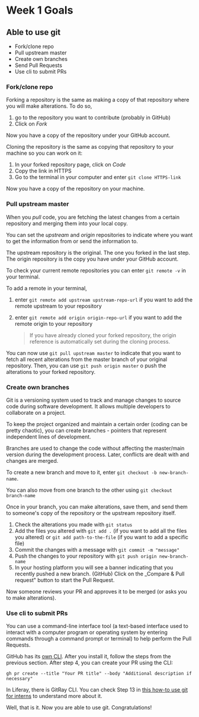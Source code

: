 # Week 1 Goals
  
## Able to use git
* Fork/clone repo
* Pull upstream master
* Create own branches
* Send Pull Requests
* Use cli to submit PRs

### Fork/clone repo
Forking a repository is the same as making a copy of that repository where you will make alterations. To do so,
1. go to the repository you want to contribute (probably in GitHub)
1.  Click on _Fork_

Now you have a copy of the repository under your GitHub account.

Cloning the repository is the same as copying that repository to your machine so you can work on it:

1. In your forked repository page, click on _Code_
1. Copy the link in HTTPS
2. Go to the terminal in your computer and enter `git clone HTTPS-link`

Now you have a copy of the repository on your machine.


### Pull upstream master
When you _pull_ code, you are fetching the latest changes from a certain repository and merging them into your local copy.

You can set the _upstream_ and _origin_ repositories to indicate where you want to get the information from or send the information to.

The upstream repository is the original. The one you forked in the last step. The origin repository is the copy you have under your GitHub account.

To check your current remote repositories you can enter `git remote -v` in your terminal.

To add a remote in your terminal,
1. enter `git remote add upstream upstream-repo-url` if you want to add the remote upstream to your repository
1. enter `git remote add origin origin-repo-url` if you want to add the remote origin to your repository

    > If you have already cloned your forked repository, the origin reference is automatically set during the cloning process.

You can now use `git pull upstream master` to indicate that you want to fetch all recent alterations from the master branch of your original repository. Then, you can use `git push origin master` o push the alterations to your forked repository.

### Create own branches
Git is a versioning system used to track and manage changes to source code during software development. It allows multiple developers to collaborate on a project.

To keep the project organized and maintain a certain order (coding can be pretty chaotic), you can create branches - pointers that represent independent lines of development.

Branches are used to change the code without affecting the master/main version during the development process. Later, conflicts are dealt with and changes are merged.

To create a new branch and move to it, enter `git checkout -b new-branch-name`.

You can also move from one branch to the other using `git checkout branch-name`

Once in your branch, you can make alterations, save them, and send them to someone's copy of the repository or the upstream repository itself.

1. Check the alterations you made with `git status`
2. Add the files you altered with `git add .` (if you want to add all the files you altered) or `git add path-to-the-file` (if you want to add a specific file)
3. Commit the changes with a message with `git commit -m "message"`
4. Push the changes to your repository with `git push origin new-branch-name`
5. In your hosting platform you will see a banner indicating that you recently pushed a new branch. (GitHub) Click on the _Compare & Pull request" button to start the Pull Request.

Now someone reviews your PR and approves it to be merged (or asks you to make alterations).

### Use cli to submit PRs
You can use a command-line interface tool (a text-based interface used to interact with a computer program or operating system by entering commands through a command prompt or terminal) to help perform the Pull Requests.

GitHub has its [own CLI](https://github.com/cli/cli#installation). After you install it, follow the steps from the previous section. After step 4, you can create your PR using the CLI:

`gh pr create --title "Your PR title" --body "Additional description if necessary"`

In Liferay, there is GitRay CLI. You can check Step 13 in [this how-to use git for interns](https://liferay.atlassian.net/l/cp/T7rVz4xw) to understand more about it. 

Well, that is it. Now you are able to use git. Congratulations!